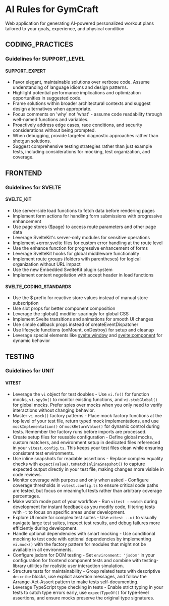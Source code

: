 # AI Rules for GymCraft

Web application for generating AI-powered personalized workout plans tailored to your goals, experience, and physical condition

## CODING_PRACTICES

### Guidelines for SUPPORT_LEVEL

#### SUPPORT_EXPERT

- Favor elegant, maintainable solutions over verbose code. Assume understanding of language idioms and design patterns.
- Highlight potential performance implications and optimization opportunities in suggested code.
- Frame solutions within broader architectural contexts and suggest design alternatives when appropriate.
- Focus comments on 'why' not 'what' - assume code readability through well-named functions and variables.
- Proactively address edge cases, race conditions, and security considerations without being prompted.
- When debugging, provide targeted diagnostic approaches rather than shotgun solutions.
- Suggest comprehensive testing strategies rather than just example tests, including considerations for mocking, test organization, and coverage.


## FRONTEND

### Guidelines for SVELTE

#### SVELTE_KIT

- Use server-side load functions to fetch data before rendering pages
- Implement form actions for handling form submissions with progressive enhancement
- Use page stores ($page) to access route parameters and other page data
- Leverage SvelteKit's server-only modules for sensitive operations
- Implement +error.svelte files for custom error handling at the route level
- Use the enhance function for progressive enhancement of forms
- Leverage SvelteKit hooks for global middleware functionality
- Implement route groups (folders with parentheses) for logical organization without URL impact
- Use the new Embedded SvelteKit plugin system
- Implement content negotiation with accept header in load functions

#### SVELTE_CODING_STANDARDS

- Use the $ prefix for reactive store values instead of manual store subscription
- Use slot props for better component composition
- Leverage the :global() modifier sparingly for global CSS
- Implement Svelte transitions and animations for smooth UI changes
- Use simple callback props instead of createEventDispatcher
- Use lifecycle functions (onMount, onDestroy) for setup and cleanup
- Leverage special elements like <svelte:window> and <svelte:component> for dynamic behavior


## TESTING

### Guidelines for UNIT

#### VITEST

- Leverage the `vi` object for test doubles - Use `vi.fn()` for function mocks, `vi.spyOn()` to monitor existing functions, and `vi.stubGlobal()` for global mocks. Prefer spies over mocks when you only need to verify interactions without changing behavior.
- Master `vi.mock()` factory patterns - Place mock factory functions at the top level of your test file, return typed mock implementations, and use `mockImplementation()` or `mockReturnValue()` for dynamic control during tests. Remember the factory runs before imports are processed.
- Create setup files for reusable configuration - Define global mocks, custom matchers, and environment setup in dedicated files referenced in your `vitest.config.ts`. This keeps your test files clean while ensuring consistent test environments.
- Use inline snapshots for readable assertions - Replace complex equality checks with `expect(value).toMatchInlineSnapshot()` to capture expected output directly in your test file, making changes more visible in code reviews.
- Monitor coverage with purpose and only when asked - Configure coverage thresholds in `vitest.config.ts` to ensure critical code paths are tested, but focus on meaningful tests rather than arbitrary coverage percentages.
- Make watch mode part of your workflow - Run `vitest --watch` during development for instant feedback as you modify code, filtering tests with `-t` to focus on specific areas under development.
- Explore UI mode for complex test suites - Use `vitest --ui` to visually navigate large test suites, inspect test results, and debug failures more efficiently during development.
- Handle optional dependencies with smart mocking - Use conditional mocking to test code with optional dependencies by implementing `vi.mock()` with the factory pattern for modules that might not be available in all environments.
- Configure jsdom for DOM testing - Set `environment: 'jsdom'` in your configuration for frontend component tests and combine with testing-library utilities for realistic user interaction simulation.
- Structure tests for maintainability - Group related tests with descriptive `describe` blocks, use explicit assertion messages, and follow the Arrange-Act-Assert pattern to make tests self-documenting.
- Leverage TypeScript type checking in tests - Enable strict typing in your tests to catch type errors early, use `expectTypeOf()` for type-level assertions, and ensure mocks preserve the original type signatures.


